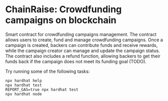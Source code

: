 # ChainRaise: Crowdfunding campaigns on blockchain

Smart contract for crowdfunding campaigns management.
The contract allows users to create, fund and manage crowdfunding campaigns.
Once a campaign is created, backers can contribute funds and receive rewards,
while the campaign creator can manage and update the campaign status.
The contract also includes a refund function, allowing backers to get
their funds back if the campaign does not meet its funding goal (TODO).

Try running some of the following tasks:

```shell
npx hardhat help
npx hardhat test
REPORT_GAS=true npx hardhat test
npx hardhat node
```
